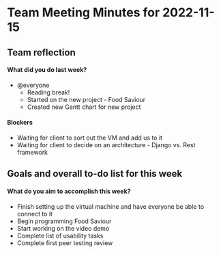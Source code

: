 # Team Meeting Minutes for 2022-11-15

## Team reflection

#### What did you do last week?
- @everyone 
  -  Reading break!
  -  Started on the new project - Food Saviour
  -  Created new Gantt chart for new project

#### Blockers
- Waiting for client to sort out the VM and add us to it
- Waiting for client to decide on an architecture - Django vs. Rest framework

## Goals and overall to-do list for this week
#### What do you aim to accomplish this week?
- Finish setting up the virtual machine and have everyone be able to connect to it
- Begin programming Food Saviour
- Start working on the video demo
- Complete list of usability tasks
- Complete first peer testing review

